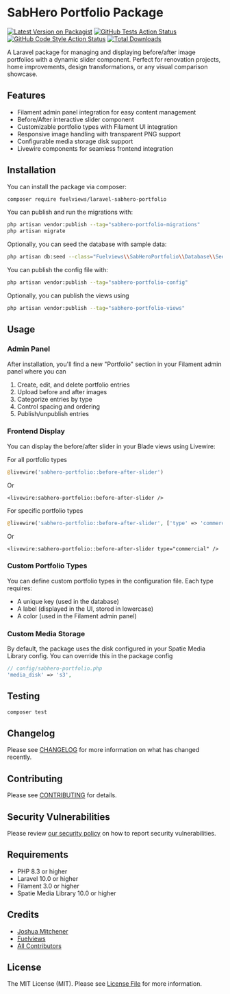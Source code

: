 # SabHero Portfolio Package

[![Latest Version on Packagist](https://img.shields.io/packagist/v/fuelviews/laravel-sabhero-portfolio.svg?style=flat-square)](https://packagist.org/packages/fuelviews/laravel-sabhero-portfolio)
[![GitHub Tests Action Status](https://img.shields.io/github/actions/workflow/status/fuelviews/laravel-sabhero-portfolio/run-tests.yml?branch=main&label=tests&style=flat-square)](https://github.com/fuelviews/laravel-sabhero-portfolio/actions?query=workflow%3Arun-tests+branch%3Amain)
[![GitHub Code Style Action Status](https://img.shields.io/github/actions/workflow/status/fuelviews/laravel-sabhero-portfolio/fix-php-code-style-issues.yml?branch=main&label=code%20style&style=flat-square)](https://github.com/fuelviews/laravel-sabhero-portfolio/actions?query=workflow%3A"Fix+PHP+code+style+issues"+branch%3Amain)
[![Total Downloads](https://img.shields.io/packagist/dt/fuelviews/laravel-sabhero-portfolio.svg?style=flat-square)](https://packagist.org/packages/fuelviews/laravel-sabhero-portfolio)

A Laravel package for managing and displaying before/after image portfolios with a dynamic slider component. Perfect for renovation projects, home improvements, design transformations, or any visual comparison showcase.

## Features

- Filament admin panel integration for easy content management
- Before/After interactive slider component
- Customizable portfolio types with Filament UI integration
- Responsive image handling with transparent PNG support
- Configurable media storage disk support
- Livewire components for seamless frontend integration

## Installation

You can install the package via composer:

```bash
composer require fuelviews/laravel-sabhero-portfolio
```

You can publish and run the migrations with:

```bash
php artisan vendor:publish --tag="sabhero-portfolio-migrations"
php artisan migrate
```

Optionally, you can seed the database with sample data:

```bash
php artisan db:seed --class="Fuelviews\\SabHeroPortfolio\\Database\\Seeders\\SabHeroPortfolioSeeder"
```

You can publish the config file with:

```bash
php artisan vendor:publish --tag="sabhero-portfolio-config"
```

Optionally, you can publish the views using

```bash
php artisan vendor:publish --tag="sabhero-portfolio-views"
```

## Usage

### Admin Panel

After installation, you'll find a new "Portfolio" section in your Filament admin panel where you can

1. Create, edit, and delete portfolio entries
2. Upload before and after images
3. Categorize entries by type
4. Control spacing and ordering
5. Publish/unpublish entries

### Frontend Display

You can display the before/after slider in your Blade views using Livewire:

For all portfolio types

```php
@livewire('sabhero-portfolio::before-after-slider')
```
Or

```bladehtml
<livewire:sabhero-portfolio::before-after-slider />
```

For specific portfolio types

```php
@livewire('sabhero-portfolio::before-after-slider', ['type' => 'commercial'])
```

Or

```bladehtml
<livewire:sabhero-portfolio::before-after-slider type="commercial" />
```

### Custom Portfolio Types

You can define custom portfolio types in the configuration file. Each type requires:
- A unique key (used in the database)
- A label (displayed in the UI, stored in lowercase)
- A color (used in the Filament admin panel)

### Custom Media Storage

By default, the package uses the disk configured in your Spatie Media Library config. You can override this in the package config

```php
// config/sabhero-portfolio.php
'media_disk' => 's3',
```

## Testing

```bash
composer test
```

## Changelog

Please see [CHANGELOG](CHANGELOG.md) for more information on what has changed recently.

## Contributing

Please see [CONTRIBUTING](CONTRIBUTING.md) for details.

## Security Vulnerabilities

Please review [our security policy](../../security/policy) on how to report security vulnerabilities.

## Requirements

- PHP 8.3 or higher
- Laravel 10.0 or higher
- Filament 3.0 or higher
- Spatie Media Library 10.0 or higher

## Credits

- [Joshua Mitchener](https://github.com/thejmitchener)
- [Fuelviews](https://github.com/fuelviews)
- [All Contributors](../../contributors)

## License

The MIT License (MIT). Please see [License File](LICENSE.md) for more information.
